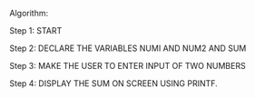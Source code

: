 Algorithm:

Step 1: START

Step 2: DECLARE THE VARIABLES NUMI AND NUM2 AND SUM

Step 3: MAKE THE USER TO ENTER INPUT OF TWO NUMBERS

Step 4: DISPLAY THE SUM ON SCREEN USING PRINTF.
